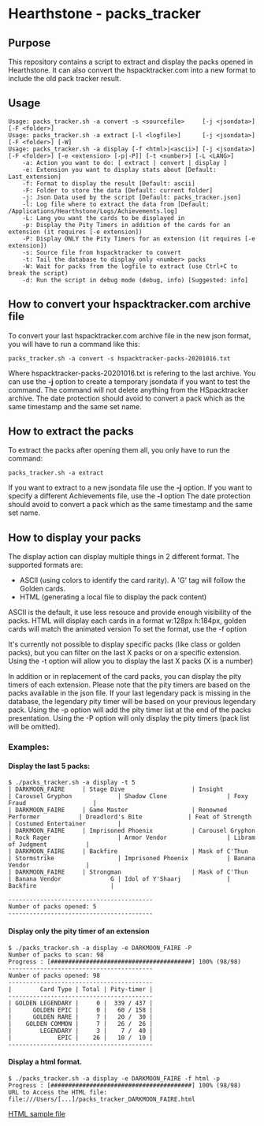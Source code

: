 # Hearthstone - packs_tracker

## Purpose

This repository contains a script to extract and display the packs opened in Hearthstone.
It can also convert the hspacktracker.com into a new format to include the old pack tracker result.

## Usage
~~~
Usage: packs_tracker.sh -a convert -s <sourcefile>     [-j <jsondata>] [-F <folder>]
Usage: packs_tracker.sh -a extract [-l <logfile>]      [-j <jsondata>] [-F <folder>] [-W]
Usage: packs_tracker.sh -a display [-f <html>|<ascii>] [-j <jsondata>] [-F <folder>] [-e <extension> [-p|-P]] [-t <number>] [-L <LANG>]
	-a: Action you want to do: [ extract | convert | display ]
	-e: Extension you want to display stats about [Default: Last_extension]
	-f: Format to display the result [Default: ascii]
	-F: Folder to store the data [Default: current folder]
	-j: Json Data used by the script [Default: packs_tracker.json]
	-l: Log file where to extract the data from [Default: /Applications/Hearthstone/Logs/Achievements.log]
	-L: Lang you want the cards to be displayed in
	-p: Display the Pity Timers in addition of the cards for an extension (it requires [-e extension])
	-P: Display ONLY the Pity Timers for an extension (it requires [-e extension])
	-s: Source file from hspacktracker to convert
	-t: Tail the database to display only <number> packs
	-W: Wait for packs from the logfile to extract (use Ctrl+C to break the script)
	-d: Run the script in debug mode (debug, info) [Suggested: info]
~~~

## How to convert your hspacktracker.com archive file

To convert your last hspacktracker.com archive file in the new json format, you will have to run a command like this:
~~~
packs_tracker.sh -a convert -s hspacktracker-packs-20201016.txt
~~~
Where hspacktracker-packs-20201016.txt is refering to the last archive.
You can use the **-j** option to create a temporary jsondata if you want to test the command.
The command will not delete anything from the HSpacktracker archive.
The date protection should avoid to convert a pack which as the same timestamp and the same set name.
 
## How to extract the packs

To extract the packs after opening them all, you only have to run the command:
~~~
packs_tracker.sh -a extract
~~~
If you want to extract to a new jsondata file use the **-j** option.
If you want to specify a different Achievements file, use the **-l** option
The date protection should avoid to convert a pack which as the same timestamp and the same set name.

## How to display your packs

The display action can display multiple things in 2 different format.
The supported formats are:
- ASCII (using colors to identify the card rarity). A 'G' tag will follow the Golden cards.
- HTML (generating a local file to display the pack content)

ASCII is the default, it use less resouce and provide enough visibility of the packs.
HTML will display each cards in a format w:128px h:184px, golden cards will match the animated version
To set the format, use the -f option

It's currently not possible to display specific packs (like class or golden packs), but you can filter on the last X packs or on a specific extension.
Using the -t option will allow you to display the last X packs (X is a number)

In addition or in replacement of the card packs, you can display the pity timers of each extension.
Please note that the pity timers are based on the packs available in the json file.
If your last legendary pack is missing in the database, the legendary pity timer will be based on your previous legendary pack.
Using the -p option will add the pity timer list at the end of the packs presentation.
Using the -P option will only display the pity timers (pack list will be omitted).

### Examples:

#### Display the last 5 packs:
~~~
$ ./packs_tracker.sh -a display -t 5
| DARKMOON_FAIRE     | Stage Dive                   | Insight                      | Carousel Gryphon             | Shadow Clone                 | Foxy Fraud                   |
| DARKMOON_FAIRE     | Game Master                  | Renowned Performer           | Dreadlord's Bite             | Feat of Strength             | Costumed Entertainer         |
| DARKMOON_FAIRE     | Imprisoned Phoenix           | Carousel Gryphon             | Rock Rager                   | Armor Vendor                 | Libram of Judgment           |
| DARKMOON_FAIRE     | Backfire                     | Mask of C'Thun               | Stormstrike                  | Imprisoned Phoenix           | Banana Vendor                |
| DARKMOON_FAIRE     | Strongman                    | Mask of C'Thun               | Banana Vendor              G | Idol of Y'Shaarj             | Backfire                     |

-----------------------------------------
Number of packs opened: 5
-----------------------------------------
~~~

#### Display only the pity timer of an extension
~~~
$ ./packs_tracker.sh -a display -e DARKMOON_FAIRE -P
Number of packs to scan: 98
Progress : [########################################] 100% (98/98)
-----------------------------------------
Number of packs opened: 98
-----------------------------------------
|        Card Type | Total | Pity-timer |
-----------------------------------------
| GOLDEN LEGENDARY |     0 |  339 / 437 |
|      GOLDEN EPIC |     0 |   60 / 158 |
|      GOLDEN RARE |     7 |   20 /  30 |
|    GOLDEN COMMON |     7 |   26 /  26 |
|        LEGENDARY |     3 |    7 /  40 |
|             EPIC |    26 |   10 /  10 |
-----------------------------------------
~~~

#### Display a html format.
~~~
$ ./packs_tracker.sh -a display -e DARKMOON_FAIRE -f html -p
Progress : [########################################] 100% (98/98)
URL to Access the HTML file: file:///Users/[...]/packs_tracker_DARKMOON_FAIRE.html
~~~
[HTML sample file](samples/packs_tracker_DARKMOON_FAIRE.html)
